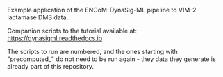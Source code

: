 Example application of the ENCoM-DynaSig-ML pipeline to VIM-2 lactamase DMS data.

Companion scripts to the tutorial available at: https://dynasigml.readthedocs.io

The scripts to run are numbered, and the ones starting with "precomputed_" do not
need to be run again - they data they generate is already part of this repository.
